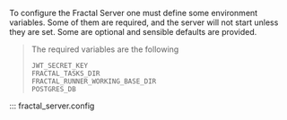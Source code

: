 To configure the Fractal Server one must define some environment variables.
Some of them are required, and the server will not start unless they are set.
Some are optional and sensible defaults are provided.

> The required variables are the following
>
> ```
> JWT_SECRET_KEY
> FRACTAL_TASKS_DIR
> FRACTAL_RUNNER_WORKING_BASE_DIR
> POSTGRES_DB
> ```

::: fractal_server.config
